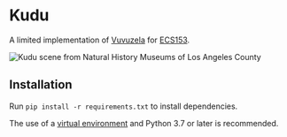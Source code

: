 # Kudu

A limited implementation of [Vuvuzela](https://dl.acm.org/citation.cfm?id=2815417) for [ECS153](https://bob.cs.ucdavis.edu/classes/s19-ecs153/index.html).

![Kudu scene from Natural History Museums of Los Angeles County](https://nhm.org/site/sites/default/files/exhibits/halls/african/amh_kudu.jpg)

## Installation

Run `pip install -r requirements.txt` to install dependencies.

The use of a [virtual environment](https://docs.python.org/3/library/venv.html) and Python 3.7 or later is recommended.
